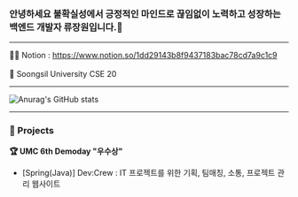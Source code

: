 ### 안녕하세요 불확실성에서 긍정적인 마인드로 끊임없이 노력하고 성장하는 백엔드 개발자 류장원입니다.👋
---

👨‍💻 Notion : https://www.notion.so/1dd29143b8f9437183bac78cd7a9c1c9 <br><br>
🏫 Soongsil University CSE 20

---
![Anurag's GitHub stats](https://github-readme-stats.vercel.app/api?username=Jangwon0319&show_icons=true&theme=github_dark)

---

### 💫 Projects

**🏆 UMC 6th Demoday "우수상"**
- [Spring(Java)] Dev:Crew : IT 프로젝트를 위한 기획, 팀매칭, 소통, 프로젝트 관리 웹사이트








